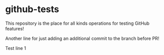 # github-tests

This repository is the place for all kinds operations for testing GitHub features!

Another line for just adding an additional commit to the branch before PR!

Test line 1

